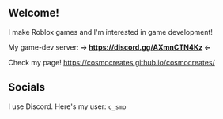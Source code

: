 ## Welcome!
I make Roblox games and I'm interested in game development!

My game-dev server:
**-> https://discord.gg/AXmnCTN4Kz <-**

Check my page! https://cosmocreates.github.io/cosmocreates/

## Socials
I use Discord. Here's my user: `c_smo`
